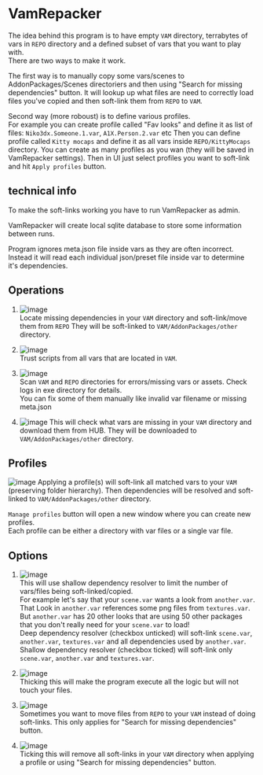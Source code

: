 # VamRepacker
The idea behind this program is to have empty ```VAM``` directory, terrabytes of vars in ```REPO``` directory and a defined subset of vars that you want to play with.  
There are two ways to make it work.   

The first way is to manually copy some vars/scenes to AddonPackages/Scenes directoriers and then using "Search for missing dependencies" button.
It will lookup up what files are need to correctly load files you've copied and then soft-link them from ```REPO``` to ```VAM```.

Second way (more roboust) is to define various profiles.  
For example you can create profile called "Fav looks" and define it as list of files: ```Niko3dx.Someone.1.var```, ```A1X.Person.2.var``` etc
Then you can define profile called ```Kitty mocaps``` and define it as all vars inside ```REPO/KittyMocaps``` directory.
You can create as many profiles as you wan (they will be saved in VamRepacker settings).
Then in UI just select profiles you want to soft-link and hit ```Apply profiles``` button.

## technical info
To make the soft-links working you have to run VamRepacker as admin.

VamRepacker will create local sqlite database to store some information between runs.

Program ignores meta.json file inside vars as they are often incorrect. Instead it will read each individual json/preset file inside var to determine it's dependencies.

## Operations

1. ![image](https://user-images.githubusercontent.com/59397941/156947078-065fd8a4-4402-4190-99af-74b5904b37fb.png)  
Locate missing dependencies in your ```VAM``` directory and soft-link/move them from ```REPO``` They will be soft-linked to ```VAM/AddonPackages/other``` directory.

2. ![image](https://user-images.githubusercontent.com/59397941/156947246-63d7f929-044c-467c-bdb6-6027194f291e.png)  
Trust scripts from all vars that are located in ```VAM```.

3. ![image](https://user-images.githubusercontent.com/59397941/156947268-30999225-3080-4696-a7e1-79b397b784bd.png)  
Scan ```VAM``` and ```REPO``` directories for errors/missing vars or assets. Check logs in exe directory for details.  
You can fix some of them manually like invalid var filename or missing meta.json

4. ![image](https://user-images.githubusercontent.com/59397941/156947430-d014f2a5-e478-4499-978a-8f8e323dd098.png)
This will check what vars are missing in your ```VAM``` directory and download them from HUB. They will be downloaded to ```VAM/AddonPackages/other``` directory.

## Profiles
![image](https://user-images.githubusercontent.com/59397941/156947461-51a9093d-c82c-4a95-8b6b-793a8c347fde.png) 
Applying a profile(s) will soft-link all matched vars to your ```VAM``` (preserving folder hierarchy).
Then dependencies will be resolved and soft-linked to ```VAM/AddonPackages/other``` directory.

```Manage profiles``` button will open a new window where you can create new profiles.  
Each profile can be either a directory with var files or a single var file.

## Options
1. ![image](https://user-images.githubusercontent.com/59397941/156946841-62b7cac8-61eb-4c5e-966d-c8dfc7eb347f.png)  
This will use shallow dependency resolver to limit the number of vars/files being soft-linked/copied.  
For example let's say that your ```scene.var``` wants a look from ```another.var```. That Look in ```another.var``` references some png files from ```textures.var```.  
But ```another.var``` has 20 other looks that are using 50 other packages that you don't really need for your ```scene.var``` to load!  
Deep dependency resolver (checkbox unticked) will soft-link ```scene.var```, ```another.var```, ```textures.var``` and all dependencies used by ```another.var```.  
Shallow dependency resolver (checkbox ticked) will soft-link only ```scene.var```, ```another.var``` and ```textures.var```.  

2. ![image](https://user-images.githubusercontent.com/59397941/156947034-2f3c83d3-7b33-4631-9ebb-c2320b506c07.png)  
Thicking this will make the program execute all the logic but will not touch your files.

3. ![image](https://user-images.githubusercontent.com/59397941/156947049-93372224-c50e-4ece-80ad-297bcc8c73b0.png)  
Sometimes you want to move files from ```REPO``` to your ```VAM``` instead of doing soft-links. This only applies for "Search for missing dependencies" button.

4. ![image](https://user-images.githubusercontent.com/59397941/156947065-480d864b-0520-44e8-819e-7becb6aeb4a4.png)  
Ticking this will remove all soft-links in your ```VAM``` directory when applying a profile or using "Search for missing dependencies" button.
